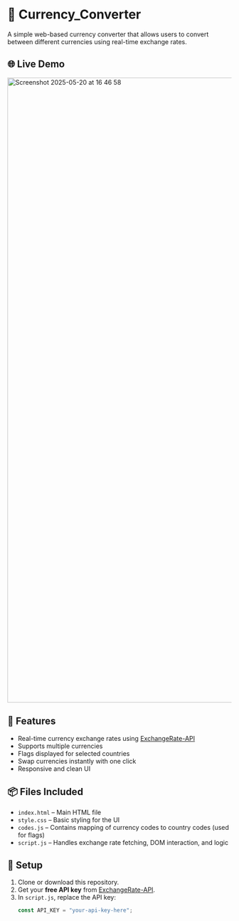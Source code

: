 # 💱 Currency_Converter

A simple web-based currency converter that allows users to convert between different currencies using real-time exchange rates.

## 🌐 Live Demo

<img width="1405" alt="Screenshot 2025-05-20 at 16 46 58" src="https://github.com/user-attachments/assets/b85ae20b-5d73-4010-a83b-3b43a2b026c6" />


## 🚀 Features

- Real-time currency exchange rates using [ExchangeRate-API](https://www.exchangerate-api.com/)
- Supports multiple currencies
- Flags displayed for selected countries
- Swap currencies instantly with one click
- Responsive and clean UI

## 📦 Files Included

- `index.html` – Main HTML file
- `style.css` – Basic styling for the UI
- `codes.js` – Contains mapping of currency codes to country codes (used for flags)
- `script.js` – Handles exchange rate fetching, DOM interaction, and logic

## 🔑 Setup

1. Clone or download this repository.
2. Get your **free API key** from [ExchangeRate-API](https://app.exchangerate-api.com/sign-in).
3. In `script.js`, replace the API key:
   ```javascript
   const API_KEY = "your-api-key-here";
   ```
